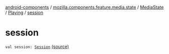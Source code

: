 [android-components](../../../index.md) / [mozilla.components.feature.media.state](../../index.md) / [MediaState](../index.md) / [Playing](index.md) / [session](./session.md)

# session

`val session: `[`Session`](../../../mozilla.components.browser.session/-session/index.md) [(source)](https://github.com/mozilla-mobile/android-components/blob/master/components/feature/media/src/main/java/mozilla/components/feature/media/state/MediaState.kt#L25)